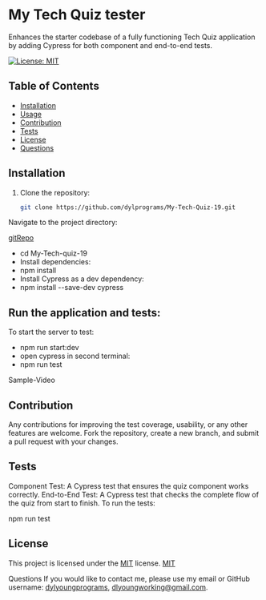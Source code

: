 # My Tech Quiz tester
Enhances the starter codebase of a fully functioning Tech Quiz application by adding Cypress for both component and end-to-end tests.

[![License: MIT](https://img.shields.io/badge/License-MIT-yellow.svg)](https://opensource.org/licenses/MIT)

## Table of Contents
* [Installation](#Installation)
* [Usage](#Usage)
* [Contribution](#Contribution)
* [Tests](#Tests)
* [License](#License)
* [Questions](#Questions)

## Installation

1. Clone the repository:
   ```bash
   git clone https://github.com/dylprograms/My-Tech-Quiz-19.git
Navigate to the project directory:

[gitRepo](https://github.com/dylprograms/My-Tech-Quiz-19)

- cd My-Tech-quiz-19
- Install dependencies:
- npm install
- Install Cypress as a dev dependency:
- npm install --save-dev cypress


## Run the application and tests:

To start the server to test:

- npm run start:dev
- open cypress in second terminal:
- npm run test

Sample-Video []()

## Contribution
Any contributions for improving the test coverage, usability, or any other features are welcome. Fork the repository, create a new branch, and submit a pull request with your changes.

## Tests

Component Test: A Cypress test that ensures the quiz component works correctly.
End-to-End Test: A Cypress test that checks the complete flow of the quiz from start to finish.
To run the tests:

npm run test

## License

This project is licensed under the [MIT](https://opensource.org/licenses/MIT) license.
[MIT](https://opensource.org/licenses/MIT)

Questions
If you would like to contact me, please use my email or GitHub username:
[dylyoungprograms](https://github.com/dylprograms), dlyoungworking@gmail.com.
